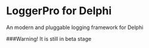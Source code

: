 # LoggerPro for Delphi
An modern and pluggable logging framework for Delphi

###Warning!
It is still in beta stage
